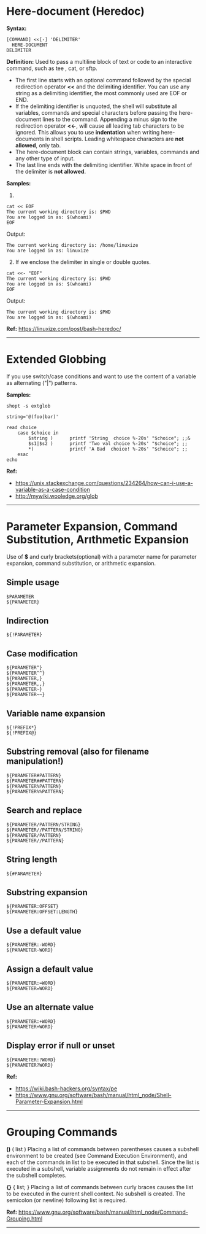 # Here-document (Heredoc)

__Syntax:__
~~~
[COMMAND] <<[-] 'DELIMITER'
  HERE-DOCUMENT
DELIMITER
~~~
__Definition:__
Used to pass a multiline block of text or code to an interactive command, such as tee , cat, or sftp.

* The first line starts with an optional command followed by the special redirection operator __<<__ and the delimiting identifier.
  You can use any string as a delimiting identifier, the most commonly used are EOF or END.
* If the delimiting identifier is unquoted, the shell will substitute all variables, commands and special characters before passing the here-document lines to the command.
Appending a minus sign to the redirection operator __<<-__, will cause all leading tab characters to be ignored. This allows you to use __indentation__ when writing here-documents in shell scripts. Leading whitespace characters are __not allowed__, only tab.
* The here-document block can contain strings, variables, commands and any other type of input.
* The last line ends with the delimiting identifier. White space in front of the delimiter is __not allowed__.

__Samples:__

1.
~~~
cat << EOF
The current working directory is: $PWD
You are logged in as: $(whoami)
EOF
~~~
Output:
~~~
The current working directory is: /home/linuxize
You are logged in as: linuxize
~~~

2. If we enclose the delimiter in single or double quotes.

~~~
cat <<- "EOF"
The current working directory is: $PWD
You are logged in as: $(whoami)
EOF
~~~
Output:
~~~
The current working directory is: $PWD
You are logged in as: $(whoami)
~~~~

__Ref:__ https://linuxize.com/post/bash-heredoc/

---


# Extended Globbing

If you use switch/case conditions and want to use the content of a variable as alternating ("|") patterns.

__Samples:__

~~~
shopt -s extglob

string='@(foo|bar)'

read choice
    case $choice in
        $string )      printf 'String  choice %-20s' "$choice"; ;;&
        $s1|$s2 )      printf 'Two val choice %-20s' "$choice"; ;;
        *)             printf 'A Bad  choice! %-20s' "$choice"; ;;
    esac
echo
~~~


__Ref:__ 
* https://unix.stackexchange.com/questions/234264/how-can-i-use-a-variable-as-a-case-condition
* http://mywiki.wooledge.org/glob

---


# Parameter Expansion, Command Substitution, Arıthmetic Expansion 
Use of __$__ and curly brackets(optional) with a parameter name for parameter expansion, command substitution, or arithmetic expansion.
## Simple usage
```
$PARAMETER
${PARAMETER}
````
## Indirection
```
${!PARAMETER}
```
## Case modification
```
${PARAMETER^}
${PARAMETER^^}
${PARAMETER,}
${PARAMETER,,}
${PARAMETER~}
${PARAMETER~~}
```
## Variable name expansion
```
${!PREFIX*}
${!PREFIX@}
```
## Substring removal (also for filename manipulation!)
```
${PARAMETER#PATTERN}
${PARAMETER##PATTERN}
${PARAMETER%PATTERN}
${PARAMETER%%PATTERN}
```
## Search and replace
```
${PARAMETER/PATTERN/STRING}
${PARAMETER//PATTERN/STRING}
${PARAMETER/PATTERN}
${PARAMETER//PATTERN}
```
## String length
```
${#PARAMETER}
```
## Substring expansion
```
${PARAMETER:OFFSET}
${PARAMETER:OFFSET:LENGTH}
```
## Use a default value
```
${PARAMETER:-WORD}
${PARAMETER-WORD}
```
## Assign a default value
```
${PARAMETER:=WORD}
${PARAMETER=WORD}
```
## Use an alternate value
```
${PARAMETER:+WORD}
${PARAMETER+WORD}
```
## Display error if null or unset
```
${PARAMETER:?WORD}
${PARAMETER?WORD}
```
__Ref:__
* https://wiki.bash-hackers.org/syntax/pe
* https://www.gnu.org/software/bash/manual/html_node/Shell-Parameter-Expansion.html

---
# Grouping Commands

__()__
( list )
Placing a list of commands between parentheses causes a subshell environment to be created (see Command Execution Environment), and each of the commands in list to be executed in that subshell. Since the list is executed in a subshell, variable assignments do not remain in effect after the subshell completes.

__{}__
{ list; }
Placing a list of commands between curly braces causes the list to be executed in the current shell context. No subshell is created. The semicolon (or newline) following list is required.

__Ref:__
https://www.gnu.org/software/bash/manual/html_node/Command-Grouping.html

---
